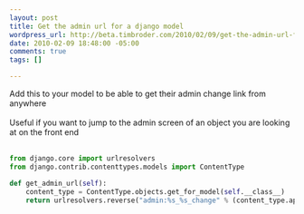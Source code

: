 ```yaml
--- 
layout: post
title: Get the admin url for a django model
wordpress_url: http://beta.timbroder.com/2010/02/09/get-the-admin-url-for-a-django-model/
date: 2010-02-09 18:48:00 -05:00
comments: true
tags: []

---
```

Add this to your model to be able to get their admin change link from anywhere<br />
<br />
Useful if you want to jump to the admin screen of an object you are looking at on the front end <br />
<br />
``` python
from django.core import urlresolvers
from django.contrib.contenttypes.models import ContentType

def get_admin_url(self):
    content_type = ContentType.objects.get_for_model(self.__class__)
    return urlresolvers.reverse("admin:%s_%s_change" % (content_type.app_label, content_type.model), args=(self.id,))
``` 
